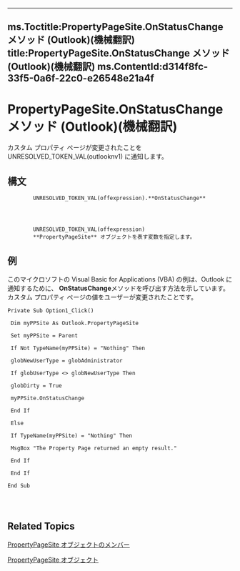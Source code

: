 

---
ms.Toctitle:PropertyPageSite.OnStatusChange メソッド (Outlook)(機械翻訳)
title:PropertyPageSite.OnStatusChange メソッド (Outlook)(機械翻訳)
ms.ContentId:d314f8fc-33f5-0a6f-22c0-e26548e21a4f
---
# PropertyPageSite.OnStatusChange メソッド (Outlook)(機械翻訳)




カスタム プロパティ ページが変更されたことを UNRESOLVED_TOKEN_VAL(outlooknv1) に通知します。

## 構文

            UNRESOLVED_TOKEN_VAL(offexpression).**OnStatusChange**




            UNRESOLVED_TOKEN_VAL(offexpression)
            **PropertyPageSite** オブジェクトを表す変数を指定します。



## 例
このマイクロソフトの Visual Basic for Applications (VBA) の例は、Outlook に通知するために、 **OnStatusChange**メソッドを呼び出す方法を示しています。 カスタム プロパティ ページの値をユーザーが変更されたことです。

```vba
Private Sub Option1_Click() 
 
 Dim myPPSite As Outlook.PropertyPageSite 
 
 Set myPPSite = Parent 
 
 If Not TypeName(myPPSite) = "Nothing" Then 
 
 globNewUserType = globAdministrator 
 
 If globUserType <> globNewUserType Then 
 
 globDirty = True 
 
 myPPSite.OnStatusChange 
 
 End If 
 
 Else 
 
 If TypeName(myPPSite) = "Nothing" Then 
 
 MsgBox "The Property Page returned an empty result." 
 
 End If 
 
 End If 
 
End Sub 
 
 
 

```




## Related Topics

[PropertyPageSite オブジェクトのメンバー](a234fd2e-e6b1-8822-7676-8b7df395fe7d.md)

[PropertyPageSite オブジェクト](cdec4b4c-14b3-de0a-52c8-d5af46f4644a.md)




